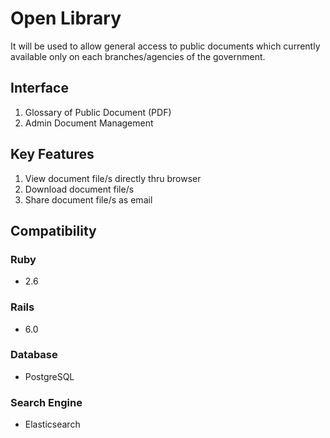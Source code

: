 # Open Library

It will be used to allow general access to public documents which currently available only on each branches/agencies of the government.

## Interface
1. Glossary of Public Document (PDF)
2. Admin Document Management

## Key Features
1. View document file/s directly thru browser
2. Download document file/s
3. Share document file/s as email

## Compatibility

### Ruby
- 2.6

### Rails
- 6.0 

### Database
- PostgreSQL

### Search Engine
- Elasticsearch
